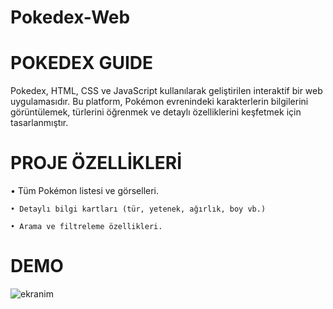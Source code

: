 # Pokedex-Web
  <h1> POKEDEX GUIDE </h1>
Pokedex, HTML, CSS ve JavaScript kullanılarak geliştirilen interaktif bir web uygulamasıdır. Bu platform, Pokémon evrenindeki karakterlerin bilgilerini görüntülemek, türlerini öğrenmek ve detaylı özelliklerini keşfetmek için tasarlanmıştır.

<h1>PROJE ÖZELLİKLERİ </h1>
 	• Tüm Pokémon listesi ve görselleri.
  
	• Detaylı bilgi kartları (tür, yetenek, ağırlık, boy vb.)
 
	• Arama ve filtreleme özellikleri.


<h1>DEMO</h1>

![ekranim](https://github.com/user-attachments/assets/4cf58671-8a64-457d-8c18-199ce9ef518b)
